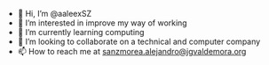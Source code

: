 - 👋 Hi, I’m @aaleexSZ
- 👀 I’m interested in improve my way of working
- 🌱 I’m currently learning computing
- 💞️ I’m looking to collaborate on a technical and computer company
- 📫 How to reach me at sanzmorea.alejandro@jgvaldemora.org

<!---
aaleexSZ/aaleexSZ is a ✨ special ✨ repository because its `README.md` (this file) appears on your GitHub profile.
You can click the Preview link to take a look at your changes.
--->

